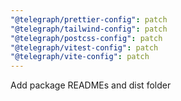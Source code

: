 ```yaml
---
"@telegraph/prettier-config": patch
"@telegraph/tailwind-config": patch
"@telegraph/postcss-config": patch
"@telegraph/vitest-config": patch
"@telegraph/vite-config": patch
---
```


Add package READMEs and dist folder
